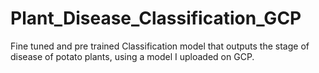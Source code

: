 # Plant_Disease_Classification_GCP
Fine tuned and pre trained Classification model that outputs the stage of disease of potato plants, using a model I uploaded on GCP.
